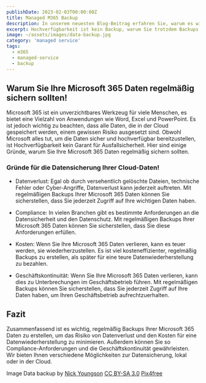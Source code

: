 ```yaml
---
publishDate: 2023-02-03T00:00:00Z
title: Managed M365 Backup
description: In unserem neuesten Blog-Beitrag erfahren Sie, warum es wichtig ist, einen Backup-Service für Ihre Microsoft 365-Daten zu nutzen. Wir erklären, warum viele Unternehmen glauben, dass ihre Daten sicher sind, wenn sie in der Cloud gespeichert sind, und warum dies ein gefährlicher Irrtum sein kann. Wir teilen auch bewährte Methoden für die Sicherung Ihrer Daten, um Verluste bei Ausfällen oder Cyber-Angriffen zu vermeiden. Lesen Sie jetzt unseren Beitrag und erfahren Sie, wie wir Ihnen helfen können, Ihre Microsoft 365-Daten zu schützen.
excerpt: Hochverfügbarkeit ist kein Backup, warum Sie trotzdem Backups ihrer Clouddaten machen sollten!
image: ~/assets/images/data-backup.jpg
category: 'managed service'
tags:
  - m365
  - managed-service
  - backup
---
```


## Warum Sie Ihre Microsoft 365 Daten regelmäßig sichern sollten!

Microsoft 365 ist ein unverzichtbares Werkzeug für viele Menschen, es bietet eine Vielzahl von Anwendungen wie Word, Excel und PowerPoint. Es ist jedoch wichtig zu beachten, dass alle Daten, die in der Cloud gespeichert werden, einem gewissen Risiko ausgesetzt sind. Obwohl Microsoft alles tut, um die Daten sicher und hochverfügbar bereitzustellen, ist Hochverfügbarkeit kein Garant für Ausfallsicherheit. Hier sind einige Gründe, warum Sie Ihre Microsoft 365 Daten regelmäßig sichern sollten.

### Gründe für die Datensicherung Ihrer Cloud-Daten!

- Datenverlust: Egal ob durch versehentlich gelöschte Dateien, technische Fehler oder Cyber-Angriffe, Datenverlust kann jederzeit auftreten. Mit regelmäßigen Backups Ihrer Microsoft 365 Daten können Sie sicherstellen, dass Sie jederzeit Zugriff auf Ihre wichtigen Daten haben.

- Compliance: In vielen Branchen gibt es bestimmte Anforderungen an die Datensicherheit und den Datenschutz. Mit regelmäßigen Backups Ihrer Microsoft 365 Daten können Sie sicherstellen, dass Sie diese Anforderungen erfüllen.

- Kosten: Wenn Sie Ihre Microsoft 365 Daten verlieren, kann es teuer werden, sie wiederherzustellen. Es ist viel kosteneffizienter, regelmäßig Backups zu erstellen, als später für eine teure Datenwiederherstellung zu bezahlen.

- Geschäftskontinuität: Wenn Sie Ihre Microsoft 365 Daten verlieren, kann dies zu Unterbrechungen im Geschäftsbetrieb führen. Mit regelmäßigen Backups können Sie sicherstellen, dass Sie jederzeit Zugriff auf Ihre Daten haben, um Ihren Geschäftsbetrieb aufrechtzuerhalten.

## Fazit

Zusammenfassend ist es wichtig, regelmäßig Backups Ihrer Microsoft 365 Daten zu erstellen, um das Risiko von Datenverlust und den Kosten für eine Datenwiederherstellung zu minimieren. Außerdem können Sie so Compliance-Anforderungen und die Geschäftskontinuität gewährleisten. Wir bieten Ihnen verschiedene Möglichkeiten zur Datensicherung, lokal oder in der Cloud.

Image Data backup by <a href="http://www.nyphotographic.com/">Nick Youngson</a> <a rel="license" href="https://creativecommons.org/licenses/by-sa/3.0/">CC BY-SA 3.0</a> <a href="http://pix4free.org/">Pix4free</a>
